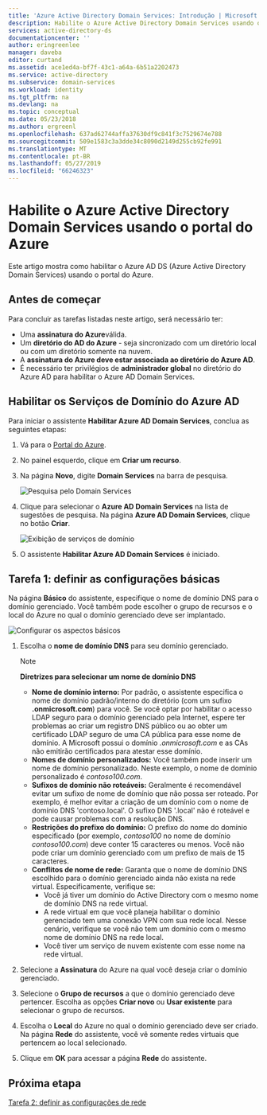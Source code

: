 ```yaml
---
title: 'Azure Active Directory Domain Services: Introdução | Microsoft Docs'
description: Habilite o Azure Active Directory Domain Services usando o portal do Azure
services: active-directory-ds
documentationcenter: ''
author: eringreenlee
manager: daveba
editor: curtand
ms.assetid: ace1ed4a-bf7f-43c1-a64a-6b51a2202473
ms.service: active-directory
ms.subservice: domain-services
ms.workload: identity
ms.tgt_pltfrm: na
ms.devlang: na
ms.topic: conceptual
ms.date: 05/23/2018
ms.author: ergreenl
ms.openlocfilehash: 637ad62744affa37630df9c841f3c7529674e788
ms.sourcegitcommit: 509e1583c3a3dde34c8090d2149d255cb92fe991
ms.translationtype: MT
ms.contentlocale: pt-BR
ms.lasthandoff: 05/27/2019
ms.locfileid: "66246323"
---
```

# <a name="enable-azure-active-directory-domain-services-using-the-azure-portal"></a>Habilite o Azure Active Directory Domain Services usando o portal do Azure
Este artigo mostra como habilitar o Azure AD DS (Azure Active Directory Domain Services) usando o portal do Azure.


## <a name="before-you-begin"></a>Antes de começar
Para concluir as tarefas listadas neste artigo, será necessário ter:

* Uma **assinatura do Azure**válida.
* Um **diretório do AD do Azure** - seja sincronizado com um diretório local ou com um diretório somente na nuvem.
* A **assinatura do Azure deve estar associada ao diretório do Azure AD**.
* É necessário ter privilégios de **administrador global** no diretório do Azure AD para habilitar o Azure AD Domain Services.


## <a name="enable-azure-ad-domain-services"></a>Habilitar os Serviços de Domínio do Azure AD

Para iniciar o assistente **Habilitar Azure AD Domain Services**, conclua as seguintes etapas:

1. Vá para o [Portal do Azure](https://portal.azure.com).
2. No painel esquerdo, clique em **Criar um recurso**.
3. Na página **Novo**, digite **Domain Services** na barra de pesquisa.

    ![Pesquisa pelo Domain Services](./media/getting-started/search-domain-services.png)

4. Clique para selecionar o **Azure AD Domain Services** na lista de sugestões de pesquisa. Na página **Azure AD Domain Services**, clique no botão **Criar**.

    ![Exibição de serviços de domínio](./media/getting-started/domain-services-blade.png)

5. O assistente **Habilitar Azure AD Domain Services** é iniciado.


## <a name="task-1-configure-basic-settings"></a>Tarefa 1: definir as configurações básicas
Na página **Básico** do assistente, especifique o nome de domínio DNS para o domínio gerenciado. Você também pode escolher o grupo de recursos e o local do Azure no qual o domínio gerenciado deve ser implantado.

![Configurar os aspectos básicos](./media/getting-started/domain-services-blade-basics.png)

1. Escolha o **nome de domínio DNS** para seu domínio gerenciado.

   > [!NOTE]
   > **Diretrizes para selecionar um nome de domínio DNS**
   > * **Nome de domínio interno:** Por padrão, o assistente especifica o nome de domínio padrão/interno do diretório (com um sufixo **.onmicrosoft.com**) para você. Se você optar por habilitar o acesso LDAP seguro para o domínio gerenciado pela Internet, espere ter problemas ao criar um registro DNS público ou ao obter um certificado LDAP seguro de uma CA pública para esse nome de domínio. A Microsoft possui o domínio *.onmicrosoft.com* e as CAs não emitirão certificados para atestar esse domínio.
   > * **Nomes de domínio personalizados:** Você também pode inserir um nome de domínio personalizado. Neste exemplo, o nome de domínio personalizado é *contoso100.com*.
   > * **Sufixos de domínio não roteáveis:** Geralmente é recomendável evitar um sufixo de nome de domínio que não possa ser roteado. Por exemplo, é melhor evitar a criação de um domínio com o nome de domínio DNS 'contoso.local'. O sufixo DNS '.local' não é roteável e pode causar problemas com a resolução DNS.
   > * **Restrições do prefixo do domínio:** O prefixo do nome do domínio especificado (por exemplo, *contoso100* no nome de domínio *contoso100.com*) deve conter 15 caracteres ou menos. Você não pode criar um domínio gerenciado com um prefixo de mais de 15 caracteres.
   > * **Conflitos de nome de rede:** Garanta que o nome de domínio DNS escolhido para o domínio gerenciado ainda não exista na rede virtual. Especificamente, verifique se:
   >     * Você já tiver um domínio do Active Directory com o mesmo nome de domínio DNS na rede virtual.
   >     * A rede virtual em que você planeja habilitar o domínio gerenciado tem uma conexão VPN com sua rede local. Nesse cenário, verifique se você não tem um domínio com o mesmo nome de domínio DNS na rede local.
   >     * Você tiver um serviço de nuvem existente com esse nome na rede virtual.

2. Selecione a **Assinatura** do Azure na qual você deseja criar o domínio gerenciado.

3. Selecione o **Grupo de recursos** a que o domínio gerenciado deve pertencer. Escolha as opções **Criar novo** ou **Usar existente** para selecionar o grupo de recursos.

4. Escolha o **Local** do Azure no qual o domínio gerenciado deve ser criado. Na página **Rede** do assistente, você vê somente redes virtuais que pertencem ao local selecionado.

5. Clique em **OK** para acessar a página **Rede** do assistente.


## <a name="next-step"></a>Próxima etapa
[Tarefa 2: definir as configurações de rede](active-directory-ds-getting-started-network.md)
